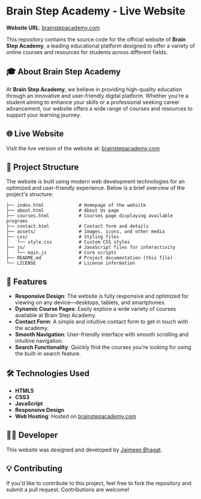 # Brain Step Academy - Live Website

**Website URL**: [brainstepacademy.com](https://brainstepacademy.com)

This repository contains the source code for the official website of **Brain Step Academy**, a leading educational platform designed to offer a variety of online courses and resources for students across different fields.

## 🎓 About Brain Step Academy

At **Brain Step Academy**, we believe in providing high-quality education through an innovative and user-friendly digital platform. Whether you're a student aiming to enhance your skills or a professional seeking career advancement, our website offers a wide range of courses and resources to support your learning journey.

## 🌐 Live Website

Visit the live version of the website at: [brainstepacademy.com](https://brainstepacademy.com)

## 📂 Project Structure

The website is built using modern web development technologies for an optimized and user-friendly experience. Below is a brief overview of the project's structure:

```
├── index.html             # Homepage of the website
├── about.html             # About Us page
├── courses.html           # Courses page displaying available programs
├── contact.html           # Contact form and details
├── assets/                # Images, icons, and other media
├── css/                   # Styling files
│   └── style.css          # Custom CSS styles
├── js/                    # JavaScript files for interactivity
│   └── main.js            # Core scripts
├── README.md              # Project documentation (this file)
└── LICENSE                # License information
```

## 🚀 Features

- **Responsive Design**: The website is fully responsive and optimized for viewing on any device—desktops, tablets, and smartphones.
- **Dynamic Course Pages**: Easily explore a wide variety of courses available at Brain Step Academy.
- **Contact Form**: A simple and intuitive contact form to get in touch with the academy.
- **Smooth Navigation**: User-friendly interface with smooth scrolling and intuitive navigation.
- **Search Functionality**: Quickly find the courses you're looking for using the built-in search feature.

## 🛠️ Technologies Used

- **HTML5**
- **CSS3**
- **JavaScript**
- **Responsive Design**
- **Web Hosting**: Hosted on [brainstepacademy.com](https://brainstepacademy.com)

## 👩‍💻 Developer

This website was designed and developed by [Jaimeen Bhagat](https://github.com/jaimeenbhagat).

## 💡 Contributing

If you'd like to contribute to this project, feel free to fork the repository and submit a pull request. Contributions are welcome!

